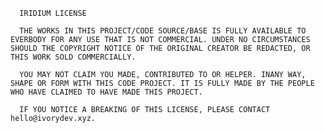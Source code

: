       IRIDIUM LICENSE

      THE WORKS IN THIS PROJECT/CODE SOURCE/BASE IS FULLY AVAILABLE TO EVERBODY FOR ANY USE THAT IS NOT COMMERCIAL. UNDER NO CIRCUMSTANCES SHOULD THE COPYRIGHT NOTICE OF THE ORIGINAL CREATOR BE REDACTED, OR THIS WORK SOLD COMMERCIALLY.

      YOU MAY NOT CLAIM YOU MADE, CONTRIBUTED TO OR HELPER. INANY WAY, SHAPE OR FORM WITH THIS CODE PROJECT. IT IS FULLY MADE BY THE PEOPLE WHO HAVE CLAIMED TO HAVE MADE THIS PROJECT.

      IF YOU NOTICE A BREAKING OF THIS LICENSE, PLEASE CONTACT hello@ivorydev.xyz.
